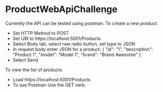 # ProductWebApiChallenge

Currently the API can be tested using postman.
To create a new product:
* Set HTTP Method to POST
* Set URI to https://localhost:5001/Products
* Select Body tab, select raw radio button, set type to JSON
* In request body enter JSON for a product:
    {
        "id": "1",
        "description": "Product 1",
        "model": "Model 1",
        "brand": "Brand Awesome"
    }
* Select Send

To view the list of products 
* Load https://localhost:5001/Products
* To use Postman Use the GET verb.

